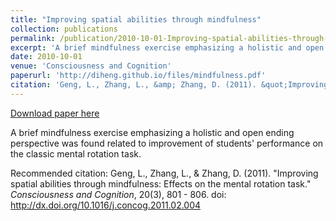 ```yaml
---
title: "Improving spatial abilities through mindfulness"
collection: publications
permalink: /publication/2010-10-01-Improving-spatial-abilities-through-mindfulness
excerpt: 'A brief mindfulness exercise emphasizing a holistic and open ending perspective was found related to improvement of students&apos; performance on the classic mental rotation task. '
date: 2010-10-01
venue: 'Consciousness and Cognition'
paperurl: 'http://diheng.github.io/files/mindfulness.pdf'
citation: 'Geng, L., Zhang, L., &amp; Zhang, D. (2011). &quot;Improving spatial abilities through mindfulness: Effects on the mental rotation task.&quot; <i>Consciousness and Cognition</i>, 20(3), 801 - 806. doi: http://dx.doi.org/10.1016/j.concog.2011.02.004'
---
```


<a href='http://diheng.github.io/files/mindfulness.pdf'>Download paper here</a>

A brief mindfulness exercise emphasizing a holistic and open ending perspective was found related to improvement of students&apos; performance on the classic mental rotation task. 

Recommended citation: Geng, L., Zhang, L., & Zhang, D. (2011). "Improving spatial abilities through mindfulness: Effects on the mental rotation task." <i>Consciousness and Cognition</i>, 20(3), 801 - 806. doi: http://dx.doi.org/10.1016/j.concog.2011.02.004